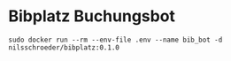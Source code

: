 # Bibplatz Buchungsbot

`sudo docker run --rm --env-file .env --name bib_bot -d nilsschroeder/bibplatz:0.1.0`